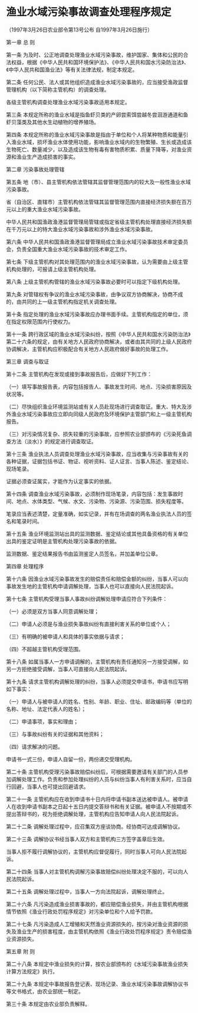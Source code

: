 # 渔业水域污染事故调查处理程序规定

（1997年3月26日农业部令第13号公布 自1997年3月26日施行）


第一章 总 则



第一条 为及时、公正地调查处理渔业水域污染事故，维护国家、集体和公民的合法权益，根据《中华人民共和国环境保护法》、《中华人民共和国水污染防治法》、《中华人民共和国渔业法》等有关法律法规，制定本规定。

第二条 任何公民、法人或其他组织造成渔业水域污染事故的，应当接受渔政监督管理机构（以下简称主管机构）的调查处理。

各级主管机构调查处理渔业水域污染事故适用本规定。

第三条 本规定所称的渔业水域是指鱼虾贝类的产卵尝索饵尝越冬尝洄游通道和鱼虾贝藻类及其他水生动植物的增养殖场。

第四条 本规定所称的渔业水域污染事故是指由于单位和个人将某种物质和能量引入渔业水域，损坏渔业水体使用功能，影响渔业水域内的生物繁殖、生长或造成该生物死亡、数量减少，以及造成该生物有毒有害物质积累、质量下降等，对渔业资源和渔业生产造成损害的事实。



第二章 污染事故处理管辖



第五条 地（市）、县主管机构依法管辖其监督管理范围内的较大及一般性渔业水域污染事故。

省（自治区、直辖市）主管机构依法管辖其监督管理范围内直接经济损失额在百万元以上的重大渔业水域污染事故。

中华人民共和国渔政渔港监督管理局管辖或指定省级主管机构处理直接经济损失额在千万元以上的特大渔业水域污染事故和涉外渔业水域污染事故。

第六条 中华人民共和国渔政渔港监督管理局成立渔业水域污染事故技术审定委员会，负责全国重大渔业水域污染事故的技术审定工作。

第七条 下级主管机构对其处理范围内的渔业水域污染事故，认为需要由上级主管机构处理的，可报请上级主管机构处理。

第八条 上级主管机构管辖的渔业水域污染事故必要时可以指定下级机构处理。

第九条 对管辖权有争议的渔业水域污染事故，由争议双方协商解决，协商不成的，由共同的上一级主管机构指定机关调查处理。

第十条 指定处理的渔业水域污染事故应办理书面手续。主管机构指定的单位，须在指定权限范围内行使权力。

第十一条 跨行政区域的渔业水域污染纠纷，按照《中华人民共和国水污染防治法》第二十六条的规定，由有关地方人民政府协商解决，或者由其共同的上级人民政府协调解决，主管机构应积极配合有关地方人民政府做好事故的处理工作。



第三章 调查与取证



第十二条 主管机构在发现或接到事故报告后，应做好下列工作：

（一）填写事故报告表，内容包括报告人、事故发生时间、地点、污染损害原因及状况等。

（二）尽快组织渔业环境监测站或有关人员赴现场进行调查取证。重大、特大及涉外渔业水域污染事故应立即向同级人民政府及环境保护主管部门和上一级主管机构报告。

（三）对污染情况复杂、损失较重的污染事故，应参照农业部颁布的《污染死鱼调查方法（淡水）》的规定进行调查取证。

第十三条 渔业执法人员调查处理渔业水域污染事故，应当收集与污染事故有关的各种证据，证据包括书证、物证、视听资料、证人证言、当事人陈述、鉴定结论、现场笔录。

证据必须查证属实，才能作为认定事实的依据。

第十四条 调查渔业水域污染事故，必须制作现场笔录，内容包括：发生事故时间、地点、水体类型、气候、水文、污染物、污染源、污染范围、损失程度等。

笔录应当表述清楚，定量准确，如实记录，并有在场调查的两名渔业执法人员的签名和笔录时间。

第十五条 渔业环境监测站出具的监测数据、鉴定结论或其他具备资格的有关单位出具的鉴定证明是主管机构处理污染事故的依据。

监测数据、鉴定结果报告书由监测鉴定人员签名，并加盖单位公章。



第四章 处理程序



第十六条 因渔业水域污染事故发生的赔偿责任和赔偿金额的纠纷，当事人可以向事故发生地的主管机构申请调解处理，当事人也可以直接向人民法院起诉。

第十七条 主管机构受理当事人事故纠纷调解处理申请应符合下列条件：

（一）必须是双方当事人同意调解处理；

（二）申请人必须是与渔业损失事故纠纷有直接利害关系的单位或个人；

（三）有明确的被申请人和具体的事实依据与请求；

（四）不超越主管机构受理范围。

第十八条 如属当事人一方申请调解的，主管机构有责任通知另一方接受调解，如另一方拒绝接受调解，当事人可直接向人民法院起诉。

第十九条 请求主管机构调解处理的纠纷，当事人必须提交申请书，申请书应写明如下事实：

（一）申请人与被申请人的姓名、性别、年龄、职业、住址、邮政编码等（单位的名称、地址、法定代表人的姓名）；

（二）申请事项，事实和理由；

（三）与事故纠纷有关的证据和其他资料；

（四）请求解决的问题。

申请书一式三份，申请人自留一份，两份递交受理机构。

第二十条 主管机构受理污染事故赔偿纠纷后，可根据需要邀请有关部门的人员参加调解处理工作。负责和参加处理纠纷的人员与纠纷当事人有利害关系时，应当自行回避，当事人也可提出回避请求。

第二十一条 主管机构应在收到申请书十日内将申请书副本送达被申请人。被申请人在收到申请书副本之日起十五日内提交答辩书和有关证据。被申请人不按期或不提出答辩书的，视为拒绝调解处理，主管机构应告知申请人向人民法院起诉。

第二十二条 调解处理过程中，应召集双方座谈协商。经协商可达成调解协议。

第二十三条 调解协议书经当事人双方和主管机构三方签字盖章后生效。

当事人拒不履行调解协议的，主管机构应督促履行，同时当事人可向人民法院起诉。

第二十四条 当事人对主管机构调解污染事故赔偿纠纷处理决定不服的，可以向人民法院起诉。

第二十五条 调解处理过程中，当事人一方向法院起诉，调解处理终止。

第二十六条 凡污染造成渔业损害事故的，都应赔偿渔业损失，并由主管机构根据情节依照《渔业行政处罚程序规定》对污染单位和个人给予罚款。

第二十七条 凡污染造成人工增殖和天然渔业资源损失的，按污染对渔业资源的损失及渔业生产的损害程度，由主管机构依照《渔业行政处罚程序规定》责令赔偿渔业资源损失。



第五章 附 则



第二十八条 本规定中渔业损失的计算，按农业部颁布的《水域污染事故渔业损失计算方法规定》执行。

第二十九条 本规定中事故报告登记表、现场记录、渔业水域污染事故调解协议书等文书格式，由农业部统一制定。

第三十条 本规定由农业部负责解释。